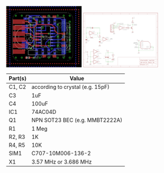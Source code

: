 
<img src="./img/brd.png" alt="Board" width="40%"/>
<img src="./img/sch.png" alt="Schematic" width="40%"/>


|Part(s) |Value |
|---|---|
| C1, C2 | according to crystal (e.g. 15pF) |
| C3 | 1uF |
| C4 | 100uF |
| IC1 | 74AC04D |
| Q1 | NPN SOT23 BEC (e.g. MMBT2222A) |
| R1 | 1 Meg |
| R2, R3 | 1K |
| R4, R5 | 10K |
| SIM1| C707-10M006-136-2 |
| X1 | 3.57 MHz or 3.686 MHz|

